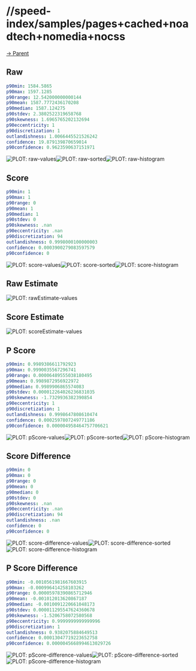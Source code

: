 
# //speed-index/samples/pages+cached+noadtech+nomedia+nocss

[→ Parent](../..)


## Raw


```yaml
p90min: 1584.5865
p90max: 1597.1285
p90range: 12.542000000000144
p90mean: 1587.7772436170208
p90median: 1587.124275
p90stdev: 2.3802522319658768
p90skewness: 1.6965765202132694
p90eccentricity: 1
p90discretization: 1
outlandishness: 1.0066445521526242
confidence: 19.879139870659014
p90confidence: 0.9623590637151971

```

![PLOT: raw-values](./raw/values.svg)![PLOT: raw-sorted](./raw/sorted.svg)![PLOT: raw-histogram](./raw/histogram.svg)
## Score


```yaml
p90min: 1
p90max: 1
p90range: 0
p90mean: 1
p90median: 1
p90stdev: 0
p90skewness: .nan
p90eccentricity: .nan
p90discretization: 94
outlandishness: 0.9998000100000003
confidence: 0.0003900279083597579
p90confidence: 0

```

![PLOT: score-values](./score/values.svg)![PLOT: score-sorted](./score/sorted.svg)![PLOT: score-histogram](./score/histogram.svg)
## Raw Estimate

![PLOT: rawEstimate-values](./rawEstimate/values.svg)
## Score Estimate

![PLOT: scoreEstimate-values](./scoreEstimate/values.svg)
## P Score


```yaml
p90min: 0.9989386611792923
p90max: 0.9990035567296741
p90range: 0.00006489555038180495
p90mean: 0.9989872956922972
p90median: 0.9989906865574083
p90stdev: 0.000012264026236831035
p90skewness: -1.7329936382390854
p90eccentricity: 1
p90discretization: 1
outlandishness: 0.9998647808610474
confidence: 0.0002597807249771186
p90confidence: 0.000004958464757706621

```

![PLOT: pScore-values](./pScore/values.svg)![PLOT: pScore-sorted](./pScore/sorted.svg)![PLOT: pScore-histogram](./pScore/histogram.svg)
## Score Difference


```yaml
p90min: 0
p90max: 0
p90range: 0
p90mean: 0
p90median: 0
p90stdev: 0
p90skewness: .nan
p90eccentricity: .nan
p90discretization: 94
outlandishness: .nan
confidence: 0
p90confidence: 0

```

![PLOT: score-difference-values](./score-difference/values.svg)![PLOT: score-difference-sorted](./score-difference/sorted.svg)![PLOT: score-difference-histogram](./score-difference/histogram.svg)
## P Score Difference


```yaml
p90min: -0.0010561981667603915
p90max: -0.000996414258103262
p90range: 0.00005978390865712946
p90mean: -0.001012013620867187
p90median: -0.0010091220661048173
p90stdev: 0.000011295547624360678
p90skewness: -1.5206758072580568
p90eccentricity: 0.9999999999999996
p90discretization: 1
outlandishness: 0.9382075884649513
confidence: 0.00013047719223652758
p90confidence: 0.0000045668994613029726

```

![PLOT: pScore-difference-values](./pScore-difference/values.svg)![PLOT: pScore-difference-sorted](./pScore-difference/sorted.svg)![PLOT: pScore-difference-histogram](./pScore-difference/histogram.svg)